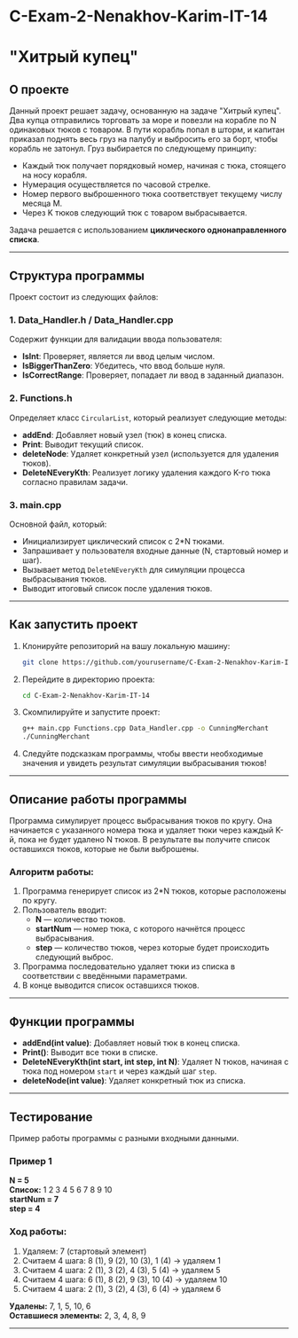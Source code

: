 # C-Exam-2-Nenakhov-Karim-IT-14

# **"Хитрый купец"**

## **О проекте**

Данный проект решает задачу, основанную на задаче "Хитрый купец". Два купца отправились торговать за море и повезли на корабле по N одинаковых тюков с товаром. В пути корабль попал в шторм, и капитан приказал поднять весь груз на палубу и выбросить его за борт, чтобы корабль не затонул. Груз выбирается по следующему принципу:

- Каждый тюк получает порядковый номер, начиная с тюка, стоящего на носу корабля.
- Нумерация осуществляется по часовой стрелке.
- Номер первого выброшенного тюка соответствует текущему числу месяца M.
- Через K тюков следующий тюк с товаром выбрасывается.

Задача решается с использованием **циклического однонаправленного списка**.

---

## **Структура программы**

Проект состоит из следующих файлов:

### **1. Data_Handler.h / Data_Handler.cpp**

Содержит функции для валидации ввода пользователя:
- **IsInt**: Проверяет, является ли ввод целым числом.
- **IsBiggerThanZero**: Убедитесь, что ввод больше нуля.
- **IsCorrectRange**: Проверяет, попадает ли ввод в заданный диапазон.

### **2. Functions.h**

Определяет класс `CircularList`, который реализует следующие методы:
- **addEnd**: Добавляет новый узел (тюк) в конец списка.
- **Print**: Выводит текущий список.
- **deleteNode**: Удаляет конкретный узел (используется для удаления тюков).
- **DeleteNEveryKth**: Реализует логику удаления каждого K-го тюка согласно правилам задачи.

### **3. main.cpp**

Основной файл, который:
- Инициализирует циклический список с 2*N тюками.
- Запрашивает у пользователя входные данные (N, стартовый номер и шаг).
- Вызывает метод `DeleteNEveryKth` для симуляции процесса выбрасывания тюков.
- Выводит итоговый список после удаления тюков.

---

## **Как запустить проект**

1. Клонируйте репозиторий на вашу локальную машину:
    ```bash
    git clone https://github.com/yourusername/C-Exam-2-Nenakhov-Karim-IT-14.git
    ```

2. Перейдите в директорию проекта:
    ```bash
    cd C-Exam-2-Nenakhov-Karim-IT-14
    ```

3. Скомпилируйте и запустите проект:
    ```bash
    g++ main.cpp Functions.cpp Data_Handler.cpp -o CunningMerchant
    ./CunningMerchant
    ```

4. Следуйте подсказкам программы, чтобы ввести необходимые значения и увидеть результат симуляции выбрасывания тюков!



---

## **Описание работы программы**

Программа симулирует процесс выбрасывания тюков по кругу. Она начинается с указанного номера тюка и удаляет тюки через каждый K-й, пока не будет удалено N тюков. В результате вы получите список оставшихся тюков, которые не были выброшены.

### Алгоритм работы:
1. Программа генерирует список из 2*N тюков, которые расположены по кругу.
2. Пользователь вводит:
   - **N** — количество тюков.
   - **startNum** — номер тюка, с которого начнётся процесс выбрасывания.
   - **step** — количество тюков, через которые будет происходить следующий выброс.
3. Программа последовательно удаляет тюки из списка в соответствии с введёнными параметрами.
4. В конце выводится список оставшихся тюков.

---

## **Функции программы**

- **addEnd(int value)**: Добавляет новый тюк в конец списка.
- **Print()**: Выводит все тюки в списке.
- **DeleteNEveryKth(int start, int step, int N)**: Удаляет N тюков, начиная с тюка под номером `start` и через каждый шаг `step`.
- **deleteNode(int value)**: Удаляет конкретный тюк из списка.

---

## **Тестирование**

Пример работы программы с разными входными данными.

### Пример 1

**N = 5**  
**Список:** 1 2 3 4 5 6 7 8 9 10  
**startNum = 7**  
**step = 4**

### Ход работы:
1. Удаляем: 7 (стартовый элемент)
2. Считаем 4 шага: 8 (1), 9 (2), 10 (3), 1 (4) → удаляем 1
3. Считаем 4 шага: 2 (1), 3 (2), 4 (3), 5 (4) → удаляем 5
4. Считаем 4 шага: 6 (1), 8 (2), 9 (3), 10 (4) → удаляем 10
5. Считаем 4 шага: 2 (1), 3 (2), 4 (3), 6 (4) → удаляем 6

**Удалены:** 7, 1, 5, 10, 6  
**Оставшиеся элементы:** 2, 3, 4, 8, 9

---





